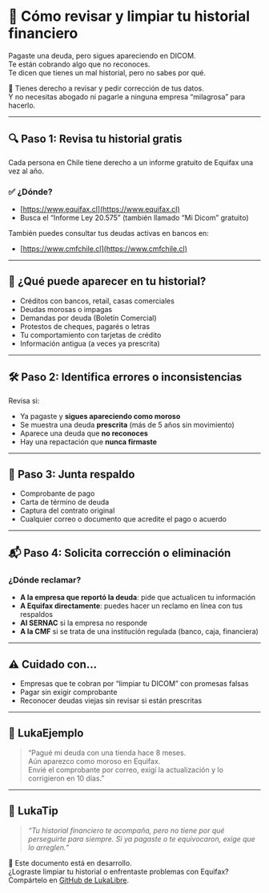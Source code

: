# 🧹 Cómo revisar y limpiar tu historial financiero

Pagaste una deuda, pero sigues apareciendo en DICOM.  
Te están cobrando algo que no reconoces.  
Te dicen que tienes un mal historial, pero no sabes por qué.

📢 Tienes derecho a revisar y pedir corrección de tus datos.  
Y no necesitas abogado ni pagarle a ninguna empresa “milagrosa” para hacerlo.

---

## 🔍 Paso 1: Revisa tu historial gratis

Cada persona en Chile tiene derecho a un informe gratuito de Equifax una vez al año.

### ✅ ¿Dónde?

- [https://www.equifax.cl](https://www.equifax.cl)
- Busca el “Informe Ley 20.575” (también llamado “Mi Dicom” gratuito)

También puedes consultar tus deudas activas en bancos en:
- [https://www.cmfchile.cl](https://www.cmfchile.cl)

---

## 📌 ¿Qué puede aparecer en tu historial?

- Créditos con bancos, retail, casas comerciales
- Deudas morosas o impagas
- Demandas por deuda (Boletín Comercial)
- Protestos de cheques, pagarés o letras
- Tu comportamiento con tarjetas de crédito
- Información antigua (a veces ya prescrita)

---

## 🛠️ Paso 2: Identifica errores o inconsistencias

Revisa si:

- Ya pagaste y **sigues apareciendo como moroso**
- Se muestra una deuda **prescrita** (más de 5 años sin movimiento)
- Aparece una deuda que **no reconoces**
- Hay una repactación que **nunca firmaste**

---

## 🧾 Paso 3: Junta respaldo

- Comprobante de pago
- Carta de término de deuda
- Captura del contrato original
- Cualquier correo o documento que acredite el pago o acuerdo

---

## 📬 Paso 4: Solicita corrección o eliminación

### ¿Dónde reclamar?

- **A la empresa que reportó la deuda**: pide que actualicen tu información
- **A Equifax directamente**: puedes hacer un reclamo en línea con tus respaldos
- **Al SERNAC** si la empresa no responde
- **A la CMF** si se trata de una institución regulada (banco, caja, financiera)

---

## ⚠️ Cuidado con...

- Empresas que te cobran por “limpiar tu DICOM” con promesas falsas
- Pagar sin exigir comprobante
- Reconocer deudas viejas sin revisar si están prescritas

---

## 💬 LukaEjemplo

> “Pagué mi deuda con una tienda hace 8 meses.  
> Aún aparezco como moroso en Equifax.  
> Envié el comprobante por correo, exigí la actualización y lo corrigieron en 10 días.”

---

## 🧠 LukaTip

> *“Tu historial financiero te acompaña, pero no tiene por qué perseguirte para siempre. Si ya pagaste o te equivocaron, exige que lo arreglen.”*

📌 Este documento está en desarrollo.  
¿Lograste limpiar tu historial o enfrentaste problemas con Equifax? Compártelo en [GitHub de LukaLibre](https://github.com/tuusuario/lukalibre).
